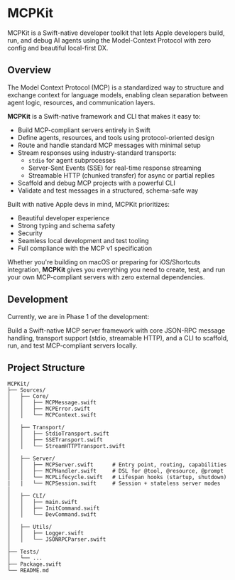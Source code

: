 # MCPKit

MCPKit is a Swift-native developer toolkit that lets Apple developers build, run, and debug AI agents using the Model-Context Protocol with zero config and beautiful local-first DX.

## Overview

The Model Context Protocol (MCP) is a standardized way to structure and exchange context for language models, enabling clean separation between agent logic, resources, and communication layers.

**MCPKit** is a Swift-native framework and CLI that makes it easy to:

- Build MCP-compliant servers entirely in Swift
- Define agents, resources, and tools using protocol-oriented design
- Route and handle standard MCP messages with minimal setup
- Stream responses using industry-standard transports:
  - `stdio` for agent subprocesses
  - Server-Sent Events (SSE) for real-time response streaming
  - Streamable HTTP (chunked transfer) for async or partial replies
- Scaffold and debug MCP projects with a powerful CLI
- Validate and test messages in a structured, schema-safe way

Built with native Apple devs in mind, MCPKit prioritizes:
- Beautiful developer experience
- Strong typing and schema safety
- Security
- Seamless local development and test tooling
- Full compliance with the MCP v1 specification

Whether you're building on macOS or preparing for iOS/Shortcuts integration, **MCPKit** gives you everything you need to create, test, and run your own MCP-compliant servers with zero external dependencies.

## Development

Currently, we are in Phase 1 of the development:

Build a Swift-native MCP server framework with core JSON-RPC message handling, transport support (stdio, streamable HTTP), and a CLI to scaffold, run, and test MCP-compliant servers locally.

## Project Structure

```
MCPKit/
├── Sources/
│   ├── Core/
│   │   ├── MCPMessage.swift
│   │   ├── MCPError.swift
│   │   └── MCPContext.swift
│
│   ├── Transport/
│   │   ├── StdioTransport.swift
│   │   ├── SSETransport.swift
│   │   └── StreamHTTPTransport.swift
│
│   ├── Server/
│   │   ├── MCPServer.swift      # Entry point, routing, capabilities
│   │   ├── MCPHandler.swift     # DSL for @tool, @resource, @prompt
│   │   └── MCPLifecycle.swift   # Lifespan hooks (startup, shutdown)
|   |   └── MCPSession.swift     # Session + stateless server modes
│
│   ├── CLI/
│   │   ├── main.swift
│   │   ├── InitCommand.swift
│   │   └── DevCommand.swift
│
│   ├── Utils/
│   │   ├── Logger.swift
│   │   └── JSONRPCParser.swift
│
├── Tests/
│   └── ...
├── Package.swift
└── README.md
```
